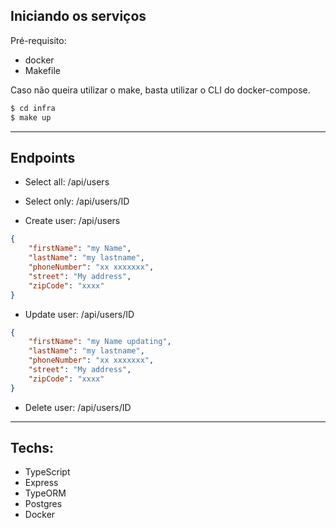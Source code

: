 
##  Iniciando os serviços

Pré-requisito:
- docker 
- Makefile 

Caso não queira utilizar o make, basta utilizar o CLI do docker-compose.

```bash 
$ cd infra
$ make up
```

-----

## Endpoints
- Select all: /api/users
- Select only: /api/users/ID


- Create user: /api/users
```json
{
    "firstName": "my Name",
    "lastName": "my lastname",
    "phoneNumber": "xx xxxxxxx",
    "street": "My address",
    "zipCode": "xxxx"
}
```
- Update user: /api/users/ID
```json
{
    "firstName": "my Name updating",
    "lastName": "my lastname",
    "phoneNumber": "xx xxxxxxx",
    "street": "My address",
    "zipCode": "xxxx"
}
```
- Delete user: /api/users/ID

-----

## Techs:
- TypeScript
- Express
- TypeORM
- Postgres
- Docker